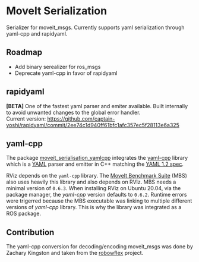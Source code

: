 # MoveIt Serialization

Serializer for moveit_msgs. Currently supports yaml serialization through yaml-cpp and rapidyaml.


## Roadmap
- Add binary serealizer for ros_msgs
- Deprecate yaml-cpp in favor of rapidyaml

## rapidyaml
**[BETA]** One of the fastest yaml parser and emiter available. Built internally to avoid unwanted changes to the global error handler.<br>
Current version: https://github.com/captain-yoshi/rapidyaml/commit/2ee74c1d940ff61bfc1afc357ec5f28113e6a325


## yaml-cpp

The package [moveit\_serialisation\_yamlcpp](./yaml-cpp) integrates the [yaml-cpp](https://github.com/jbeder/yaml-cpp) library which is a [YAML](http://www.yaml.org/) parser and emitter in C++ matching the [YAML 1.2 spec](http://www.yaml.org/spec/1.2/spec.html).


RViz depends on the `yaml-cpp` library. The [MoveIt Benchmark Suite](https://github.com/captain-yoshi/moveit_benchmark_suite) (MBS) also uses heavily this library and also depends on RVIz. MBS needs a minimal version of `0.6.3`. When installing RViz on Ubuntu 20.04, via the package manager, the *yaml-cpp* version defaults to `0.6.2`. Runtime errors were trigerred because the MBS executable was linking to multiple different versions of *yaml-cpp* library. This is why the library was integrated as a ROS package.


## Contribution

The yaml-cpp conversion for decoding/encoding moveit_msgs was done by Zachary Kingston and taken from the [robowflex](https://github.com/KavrakiLab/robowflex) project.
